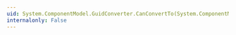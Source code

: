 ```yaml
---
uid: System.ComponentModel.GuidConverter.CanConvertTo(System.ComponentModel.ITypeDescriptorContext,System.Type)
internalonly: False
---
```

